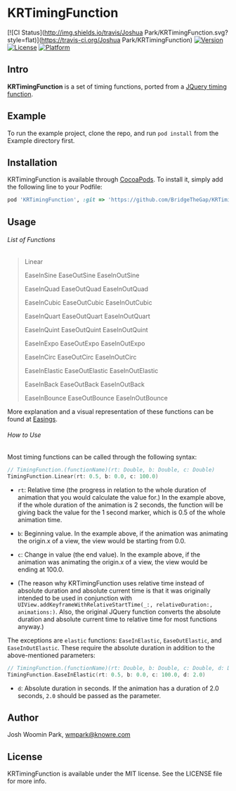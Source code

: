 # KRTimingFunction

[![CI Status](http://img.shields.io/travis/Joshua Park/KRTimingFunction.svg?style=flat)](https://travis-ci.org/Joshua Park/KRTimingFunction)
[![Version](https://img.shields.io/cocoapods/v/KRTimingFunction.svg?style=flat)](http://cocoapods.org/pods/KRTimingFunction)
[![License](https://img.shields.io/cocoapods/l/KRTimingFunction.svg?style=flat)](http://cocoapods.org/pods/KRTimingFunction)
[![Platform](https://img.shields.io/cocoapods/p/KRTimingFunction.svg?style=flat)](http://cocoapods.org/pods/KRTimingFunction)

## Intro
**KRTimingFunction** is a set of timing functions, ported from a [JQuery timing function](http://gsgd.co.uk/sandbox/jquery/easing/jquery.easing.1.3.js).

## Example

To run the example project, clone the repo, and run `pod install` from the Example directory first.

## Installation

KRTimingFunction is available through [CocoaPods](http://cocoapods.org). To install
it, simply add the following line to your Podfile:

```ruby
pod 'KRTimingFunction', :git => 'https://github.com/BridgeTheGap/KRTimingFunction.git'
```
## Usage
###### List of Functions
> Linear
> 
> EaseInSine
> EaseOutSine
> EaseInOutSine
> 
> EaseInQuad
> EaseOutQuad
> EaseInOutQuad
> 
> EaseInCubic
> EaseOutCubic
> EaseInOutCubic
> 
> EaseInQuart
> EaseOutQuart
> EaseInOutQuart
> 
> EaseInQuint
> EaseOutQuint
> EaseInOutQuint
> 
> EaseInExpo
> EaseOutExpo
> EaseInOutExpo
> 
> EaseInCirc
> EaseOutCirc
> EaseInOutCirc
> 
> EaseInElastic
> EaseOutElastic
> EaseInOutElastic
> 
> EaseInBack
> EaseOutBack
> EaseInOutBack
> 
> EaseInBounce
> EaseOutBounce
> EaseInOutBounce

More explanation and a visual representation of these functions can be found at [Easings](http://easings.net/).


###### How to Use
Most timing functions can be called through the following syntax:

```swift
// TimingFunction.(functionName)(rt: Double, b: Double, c: Double)
TimingFunction.Linear(rt: 0.5, b: 0.0, c: 100.0)
```
- `rt`: Relative time (the progress in relation to the whole duration of animation that you would calculate the value for.) In the example above, if the whole duration of the animation is 2 seconds, the function will be giving back the value for the 1 second marker, which is 0.5 of the whole animation time.

- `b`: Beginning value. In the example above, if the animation was animating the origin.x of a view, the view would be starting from 0.0.
- `c`: Change in value (the end value). In the example above, if the animation was animating the origin.x of a view, the view would be ending at 100.0.

- (The reason why KRTimingFunction uses relative time instead of absolute duration and absolute current time is that it was originally intended to be used in conjunction with `UIView.addKeyframeWithRelativeStartTime(_:, relativeDuration:, animations:)`. Also, the original JQuery function converts the absolute duration and absolute current time to relative time for most functions anyway.)

The exceptions are `elastic` functions: `EaseInElastic`, `EaseOutElastic`, and `EaseInOutElastic`. These require the absolute duration in addition to the above-mentioned parameters:

```swift
// TimingFunction.(functionName)(rt: Double, b: Double, c: Double, d: Double)
TimingFunction.EaseInElastic(rt: 0.5, b: 0.0, c: 100.0, d: 2.0)
```
- `d`: Absolute duration in seconds. If the animation has a duration of 2.0 seconds, `2.0` should be passed as the parameter.


## Author

Josh Woomin Park, wmpark@knowre.com

## License

KRTimingFunction is available under the MIT license. See the LICENSE file for more info.
